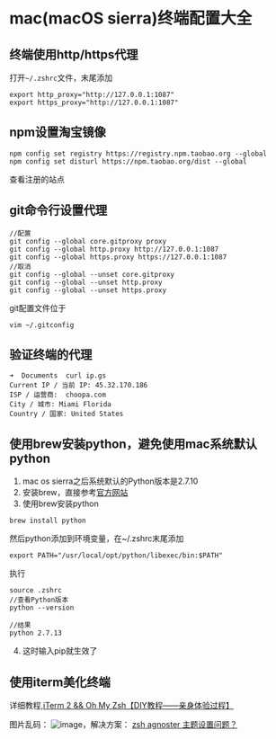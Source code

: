 # mac(macOS sierra)终端配置大全


## 终端使用http/https代理

打开`~/.zshrc`文件，末尾添加

```
export http_proxy="http://127.0.0.1:1087"
export https_proxy="http://127.0.0.1:1087"

```

## npm设置淘宝镜像


```
npm config set registry https://registry.npm.taobao.org --global
npm config set disturl https://npm.taobao.org/dist --global
```

查看注册的站点

## git命令行设置代理

```
//配置
git config --global core.gitproxy proxy
git config --global http.proxy http://127.0.0.1:1087
git config --global https.proxy https://127.0.0.1:1087
//取消
git config --global --unset core.gitproxy
git config --global --unset http.proxy
git config --global --unset https.proxy

```

git配置文件位于

```
vim ~/.gitconfig
```


## 验证终端的代理

```
➜  Documents  curl ip.gs
Current IP / 当前 IP: 45.32.170.186
ISP / 运营商:  choopa.com
City / 城市: Miami Florida
Country / 国家: United States
```

## 使用brew安装python，避免使用mac系统默认python

1. mac os sierra之后系统默认的Python版本是2.7.10
2. 安装brew，直接参考[官方网站](https://brew.sh/)
3. 使用brew安装python 

```
brew install python

```
然后python添加到环境变量，在~/.zshrc末尾添加

```
export PATH="/usr/local/opt/python/libexec/bin:$PATH"

```
执行

```
source .zshrc
//查看Python版本
python --version

//结果
python 2.7.13

```

4.  这时输入pip就生效了

## 使用iterm美化终端

详细教程,[iTerm 2 && Oh My Zsh【DIY教程——亲身体验过程】](http://www.jianshu.com/p/7de00c73a2bb)

图片乱码：
![image](http://segmentfault.com/img/bVbPgq)，解决方案：
[zsh agnoster 主题设置问题？](https://segmentfault.com/q/1010000000396321)






